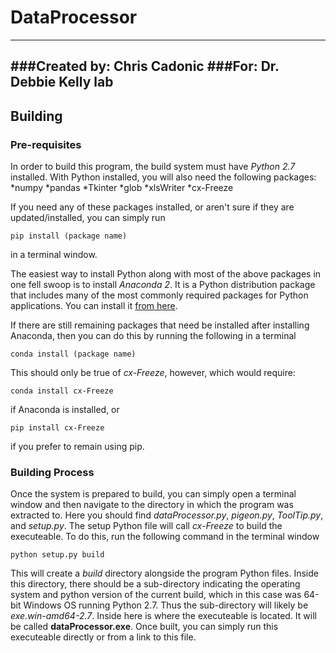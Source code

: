 # DataProcessor
____
###Created by: Chris Cadonic
###For: Dr. Debbie Kelly lab
----
## Building
### Pre-requisites
In order to build this program, the build system must have *Python 2.7* installed. With Python installed, you will also need the following packages:
*numpy
*pandas
*Tkinter
*glob
*xlsWriter
*cx-Freeze

If you need any of these packages installed, or aren't sure if they are updated/installed, you can simply run

```pip install (package name)```

in a terminal window.

The easiest way to install Python along with most of the above packages in one fell swoop is to install *Anaconda 2*. It is a Python distribution package that includes many of the most commonly required packages for Python applications. You can install it [from here](https://www.continuum.io/downloads "Anaconda download site"). 

If there are still remaining packages that need be installed after installing Anaconda, then you can do this by running the following in a terminal

```conda install (package name)```

This should only be true of *cx-Freeze*, however, which would require:

```conda install cx-Freeze```

if Anaconda is installed, or

```pip install cx-Freeze```

if you prefer to remain using pip.

### Building Process
Once the system is prepared to build, you can simply open a terminal window and then navigate to the directory in which the program was extracted to. Here you should find *dataProcessor.py*, *pigeon.py*, *ToolTip.py*, and *setup.py*. The setup Python file will call *cx-Freeze* to build the executeable. To do this, run the following command in the terminal window

```python setup.py build```

This will create a *build* directory alongside the program Python files. Inside this directory, there should be a sub-directory indicating the operating system and python version of the current build, which in this case was 64-bit Windows OS running Python 2.7. Thus the sub-directory will likely be *exe.win-amd64-2.7*. Inside here is where the executeable is located. It will be called **dataProcessor.exe**. Once built, you can simply run this executeable directly or from a link to this file.
